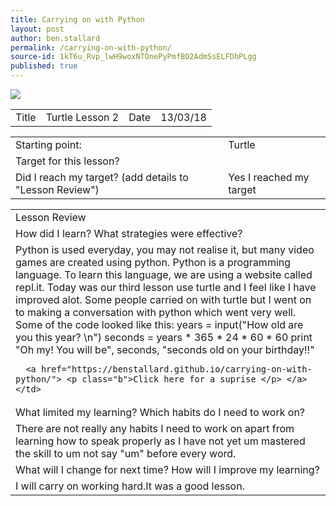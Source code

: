 ```yaml
---
title: Carrying on with Python
layout: post
author: ben.stallard
permalink: /carrying-on-with-python/
source-id: 1kT6u_Rvp_lwH9woxNTOnePyPmfBO2AdmSsELFDhPLgg
published: true
---
```

<img src="https://github.com/benstallard/benstallard.github.io/blob/master/images/Other-python-icon.png?raw=true">
<table>
  <tr>
    <td>Title</td>
    <td>Turtle Lesson 2</td>
    <td>Date</td>
    <td>13/03/18</td>
  </tr>
</table>


<table>
  <tr>
    <td>Starting point:</td>
    <td>Turtle</td>
  </tr>
  <tr>
    <td>Target for this lesson?</td>
    <td></td>
  </tr>
  <tr>
    <td>Did I reach my target? 
(add details to "Lesson Review")</td>
    <td> Yes I reached my target</td>
  </tr>
</table>


<table>
  <tr>
    <td>Lesson Review</td>
  </tr>
  <tr>
    <td>How did I learn? What strategies were effective? </td>
  </tr>
  <tr>
    <td>Python is used everyday, you may not realise it, but many video games are created using python. Python is a programming language. To learn this language, we are using a website called repl.it.
Today was our third lesson use turtle and I feel like I have improved alot. Some people carried on with turtle but I went on to making a conversation with python which went very well.
Some of the code looked like this:
years = input("How old are you this year? \n")
seconds = years * 365 * 24 * 60 * 60
print "Oh my! You will be", seconds, "seconds old on your birthday!!"
      
      <a href="https://benstallard.github.io/carrying-on-with-python/"> <p class="b">Click here for a suprise </p> </a></td>
 </td>
  </tr>
  <tr>
    <td>What limited my learning? Which habits do I need to work on? </td>
  </tr>
  <tr>
    <td>There are not really any habits I need to work on apart from learning how to speak properly as I have not yet um mastered the skill to um not say "um" before every word.</td>
  </tr>
  <tr>
    <td>What will I change for next time? How will I improve my learning?</td>
  </tr>
  <tr>
    <td>I will carry on working hard.It was a good lesson.</td>
  </tr>
</table>


